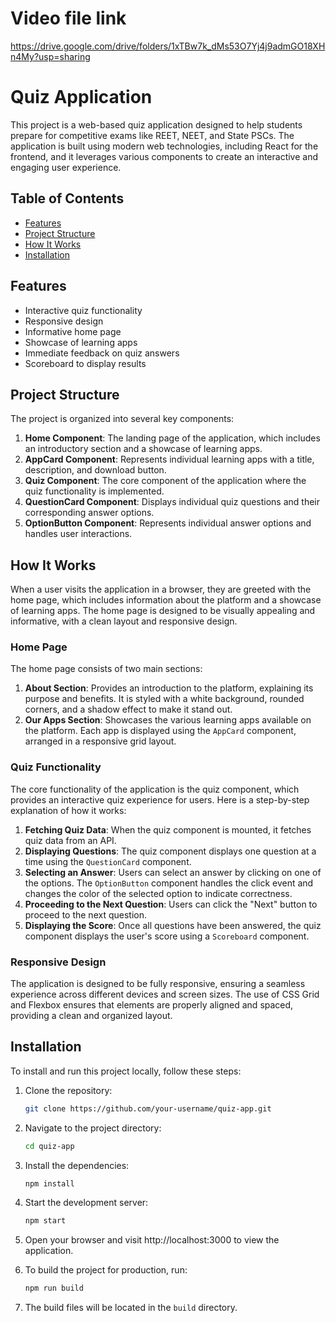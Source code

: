 # Video file link
https://drive.google.com/drive/folders/1xTBw7k_dMs53O7Yj4j9admGO18XHn4My?usp=sharing

# Quiz Application

This project is a web-based quiz application designed to help students prepare for competitive exams like REET, NEET, and State PSCs. The application is built using modern web technologies, including React for the frontend, and it leverages various components to create an interactive and engaging user experience.

## Table of Contents

- [Features](#features)
- [Project Structure](#project-structure)
- [How It Works](#how-it-works)
- [Installation](#installation)

## Features

- Interactive quiz functionality
- Responsive design
- Informative home page
- Showcase of learning apps
- Immediate feedback on quiz answers
- Scoreboard to display results

## Project Structure

The project is organized into several key components:

1. **Home Component**: The landing page of the application, which includes an introductory section and a showcase of learning apps.
2. **AppCard Component**: Represents individual learning apps with a title, description, and download button.
3. **Quiz Component**: The core component of the application where the quiz functionality is implemented.
4. **QuestionCard Component**: Displays individual quiz questions and their corresponding answer options.
5. **OptionButton Component**: Represents individual answer options and handles user interactions.

## How It Works

When a user visits the application in a browser, they are greeted with the home page, which includes information about the platform and a showcase of learning apps. The home page is designed to be visually appealing and informative, with a clean layout and responsive design.

### Home Page

The home page consists of two main sections:

1. **About Section**: Provides an introduction to the platform, explaining its purpose and benefits. It is styled with a white background, rounded corners, and a shadow effect to make it stand out.
2. **Our Apps Section**: Showcases the various learning apps available on the platform. Each app is displayed using the `AppCard` component, arranged in a responsive grid layout.

### Quiz Functionality

The core functionality of the application is the quiz component, which provides an interactive quiz experience for users. Here is a step-by-step explanation of how it works:

1. **Fetching Quiz Data**: When the quiz component is mounted, it fetches quiz data from an API.
2. **Displaying Questions**: The quiz component displays one question at a time using the `QuestionCard` component.
3. **Selecting an Answer**: Users can select an answer by clicking on one of the options. The `OptionButton` component handles the click event and changes the color of the selected option to indicate correctness.
4. **Proceeding to the Next Question**: Users can click the "Next" button to proceed to the next question.
5. **Displaying the Score**: Once all questions have been answered, the quiz component displays the user's score using a `Scoreboard` component.

### Responsive Design

The application is designed to be fully responsive, ensuring a seamless experience across different devices and screen sizes. The use of CSS Grid and Flexbox ensures that elements are properly aligned and spaced, providing a clean and organized layout.

## Installation

To install and run this project locally, follow these steps:

1. Clone the repository:
   ```sh
   git clone https://github.com/your-username/quiz-app.git

2. Navigate to the project directory:
    ```sh
    cd quiz-app

3. Install the dependencies:
    ```sh
    npm install

4. Start the development server:
    ```sh
    npm start
5. Open your browser and visit http://localhost:3000 to view the application.

6. To build the project for production, run:
    ```sh
    npm run build

7. The build files will be located in the `build` directory.
